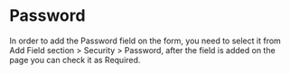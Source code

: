# Password

In order to add the Password field on the form, you need to select it from Add Field section &gt; Security &gt; Password, after the field is added on the page you can check it as Required.
